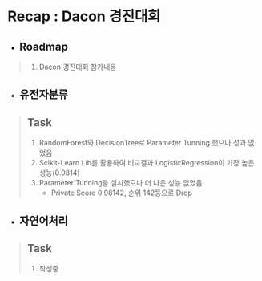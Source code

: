 # Recap : Dacon 경진대회
- ## Roadmap
> 1. Dacon 경진대회 참가내용 

- ## 유전자분류
> ## Task
> 1. RandomForest와 DecisionTree로 Parameter Tunning 했으나 성과 없었음
> 2. Scikit-Learn Lib를 활용하여 비교결과 LogisticRegression이 가장 높은 성능(0.9814)
> 3. Parameter Tunning을 실시했으나 더 나은 성능 없었음
>    - Private Score 0.98142, 순위 142등으로 Drop
- ## 자연어처리 
> ## Task
> 1. 작성중